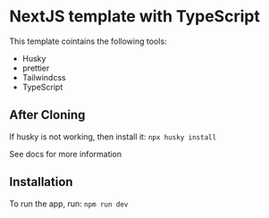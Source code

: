 # NextJS template with TypeScript
This template cointains the following tools:

* Husky
* prettier
* Tailwindcss
* TypeScript

## After Cloning

If husky is not working, then install it:
`npx husky install`

See docs for more information

## Installation

To run the app, run: `npm run dev`
